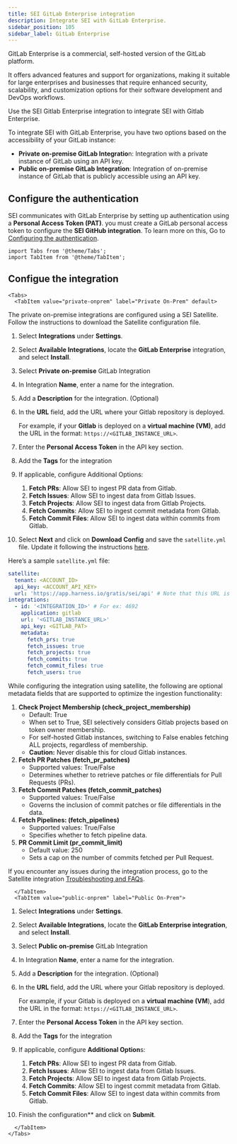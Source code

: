 ```yaml
---
title: SEI GitLab Enterprise integration
description: Integrate SEI with GitLab Enterprise.
sidebar_position: 105
sidebar_label: GitLab Enterprise
---
```


GitLab Enterprise is a commercial, self-hosted version of the GitLab platform.

It offers advanced features and support for organizations, making it suitable for large enterprises and businesses that require enhanced security, scalability, and customization options for their software development and DevOps workflows.

Use the SEI Gitlab Enterprise integration to integrate SEI with Gitlab Enterprise.

To integrate SEI with GitLab Enterprise, you have two options based on the accessibility of your GitLab instance:

* **Private on-premise GitLab Integratio**n: Integration with a private instance of GitLab using an API key.
* **Public on-premise GitLab Integration**: Integration of on-premise instance of GitLab that is publicly accessible using an API key.

## Configure the authentication

SEI communicates with GitLab Enterprise by setting up authentication using a **Personal Access Token (PAT)**. you must create a GitLab personal access token to configure the **SEI GitHub integration**. To learn more on this, Go to [Configuring the authentication](./sei-integration-gitlab#configure-authentication).

```mdx-code-block
import Tabs from '@theme/Tabs';
import TabItem from '@theme/TabItem';
```

## Configue the integration

```mdx-code-block
<Tabs>
  <TabItem value="private-onprem" label="Private On-Prem" default>
```

The private on-premise integrations are configured using a SEI Satellite. Follow the instructions to download the Satellite configuration file.

1. Select **Integrations** under **Settings**.
2. Select **Available Integrations**, locate the **GitLab Enterprise** integration, and select **Install**.
3. Select **Private on-premise** GitLab Integration
4. In Integration **Name**, enter a name for the integration.
5. Add a **Description** for the integration. (Optional)
6. In the **URL** field, add the URL where your Gitlab repository is deployed.
   
   For example, if your **Gitlab** is deployed on a **virtual machine (VM)**, add the URL in the format: `https://<GITLAB_INSTANCE_URL>`.
7. Enter the **Personal Access Token** in the API key section.
8. Add the **Tags** for the integration
9. If applicable, configure Additional Options:
   1. **Fetch PRs**: Allow SEI to ingest PR data from Gitlab.
   2. **Fetch Issues**: Allow SEI to ingest data from Gitlab Issues.
   3. **Fetch Projects**: Allow SEI to ingest data from Gitlab Projects.
   4. **Fetch Commits**: Allow SEI to ingest commit metadata from Gitlab.
   5. **Fetch Commit Files**: Allow SEI to ingest data within commits from Gitlab.
10. Select **Next** and click on **Download Config** and save the `satellite.yml` file. Update it following the instructions [here](/docs/software-engineering-insights/sei-ingestion-satellite/satellite-overview).

Here’s a sample `satellite.yml` file:

```yaml
satellite:
  tenant: <ACCOUNT_ID>
  api_key: <ACCOUNT_API_KEY>
  url: 'https://app.harness.io/gratis/sei/api' # Note that this URL is relative to the environment you are using.
integrations:
  - id: '<INTEGRATION_ID>' # For ex: 4692
    application: gitlab
    url: '<GITLAB_INSTANCE_URL>'
    api_key: <GITLAB_PAT>
    metadata:
      fetch_prs: true
      fetch_issues: true
      fetch_projects: true
      fetch_commits: true
      fetch_commit_files: true
      fetch_users: true

```

While configuring the integration using satellite, the following are optional metadata fields that are supported to optimize the ingestion functionality:

1. **Check Project Membership (check_project_membership)**
   * Default: True
   * When set to True, SEI selectively considers Gitlab projects based on token owner membership.
   * For self-hosted Gitlab instances, switching to False enables fetching ALL projects, regardless of membership.
   * **Caution:** Never disable this for cloud Gitlab instances.
2. **Fetch PR Patches (fetch_pr_patches)**
   * Supported values: True/False
   * Determines whether to retrieve patches or file differentials for Pull Requests (PRs).
3. **Fetch Commit Patches (fetch_commit_patches)**
   * Supported values: True/False
   * Governs the inclusion of commit patches or file differentials in the data.
4. **Fetch Pipelines: (fetch_pipelines)**
   * Supported values: True/False
   * Specifies whether to fetch pipeline data.
5. **PR Commit Limit (pr_commit_limit)**
   * Default value: 250
   * Sets a cap on the number of commits fetched per Pull Request.

If you encounter any issues during the integration process, go to the Satellite integration [Troubleshooting and FAQs](/docs/software-engineering-insights/sei-ingestion-satellite/satellite-troubleshooting-and-faqs).

```mdx-code-block
  </TabItem>
  <TabItem value="public-onprem" label="Public On-Prem">
```

1. Select **Integrations** under **Settings**.
2. Select **Available Integrations**, locate the **GitLab Enterprise integration**, and select **Install**.
3. Select **Public on-premise** GitLab Integration
4. In Integration **Name**, enter a name for the integration.
5. Add a **Description** for the integration. (Optional)
6. In the **URL** field, add the URL where your Gitlab repository is deployed.
   
   For example, if your Gitlab is deployed on a **virtual machine (VM**), add the URL in the format: `https://<GITLAB_INSTANCE_URL>`.
   
7. Enter the **Personal Access Token** in the API key section.
8. Add the **Tags** for the integration
9. If applicable, configure **Additional Option**s:
   1. **Fetch PRs**: Allow SEI to ingest PR data from Gitlab.
   2. **Fetch Issues**: Allow SEI to ingest data from Gitlab Issues.
   3. **Fetch Projects**: Allow SEI to ingest data from Gitlab Projects.
   4. **Fetch Commits**: Allow SEI to ingest commit metadata from Gitlab.
   5. **Fetch Commit Files**: Allow SEI to ingest data within commits from Gitlab.
10. Finish the configuration** and click on **Submit**.

```mdx-code-block
  </TabItem>
</Tabs>
```